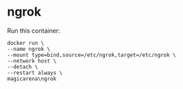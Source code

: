 # ngrok

Run this container:

    docker run \
    --name ngrok \
    --mount type=bind,source=/etc/ngrok,target=/etc/ngrok \
    --network host \
    --detach \
    --restart always \
    magicarena\ngrok
